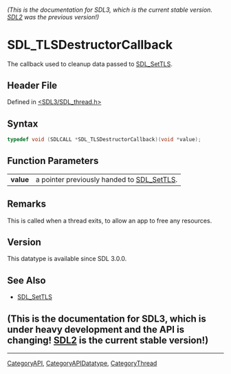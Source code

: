 ###### (This is the documentation for SDL3, which is the current stable version. [SDL2](https://wiki.libsdl.org/SDL2/) was the previous version!)
# SDL_TLSDestructorCallback

The callback used to cleanup data passed to [SDL_SetTLS](SDL_SetTLS).

## Header File

Defined in [<SDL3/SDL_thread.h>](https://github.com/libsdl-org/SDL/blob/main/include/SDL3/SDL_thread.h)

## Syntax

```c
typedef void (SDLCALL *SDL_TLSDestructorCallback)(void *value);
```

## Function Parameters

|           |                                                          |
| --------- | -------------------------------------------------------- |
| **value** | a pointer previously handed to [SDL_SetTLS](SDL_SetTLS). |

## Remarks

This is called when a thread exits, to allow an app to free any resources.

## Version

This datatype is available since SDL 3.0.0.

## See Also

- [SDL_SetTLS](SDL_SetTLS)


## (This is the documentation for SDL3, which is under heavy development and the API is changing! [SDL2](https://wiki.libsdl.org/SDL2/) is the current stable version!)



----
[CategoryAPI](CategoryAPI), [CategoryAPIDatatype](CategoryAPIDatatype), [CategoryThread](CategoryThread)

